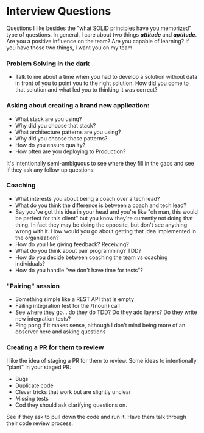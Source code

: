 # Interview Questions

Questions I like besides the "what SOLID principles have you memorized" type of questions. In general, I care about two things _**attitude**_ and _**aptitude**_. Are you a positive influence on the team? Are you capable of learning? If you have those two things, I want you on my team.

### Problem Solving in the dark

- Talk to me about a time when you had to develop a solution without data in front of you to point you to the right solution. How did you come to that solution and what led you to thinking it was correct?

### Asking about creating a brand new application:

- What stack are you using?
- Why did you choose that stack?
- What architecture patterns are you using?
- Why did you choose those patterns?
- How do you ensure quality?
- How often are you deploying to Production?

It's intentionally semi-ambiguous to see where they fill in the gaps and see if they ask any follow up questions.

### Coaching

- What interests you about being a coach over a tech lead?
- What do you think the difference is between a coach and tech lead?
- Say you've got this idea in your head and you're like "oh man, this would be perfect for this client" but you know they're currently not doing that thing. In fact they may be doing the opposite, but don't see anything wrong with it. How would you go about getting that idea implemented in the organization?
- How do you like giving feedback? Receiving?
- What do you think about pair programming? TDD?
- How do you decide between coaching the team vs coaching individuals?
- How do you handle "we don't have time for tests"?

### "Pairing" session

- Something simple like a REST API that is empty
- Failing integration test for the /{noun} call
- See where they go... do they do TDD? Do they add layers? Do they write new integration tests?
- Ping pong if it makes sense, although I don't mind being more of an observer here and asking questions

### Creating a PR for them to review

I like the idea of staging a PR for them to review. Some ideas to intentionally "plant" in your staged PR:

- Bugs
- Duplicate code
- Clever tricks that work but are slightly unclear
- Missing tests
- Cod they should ask clarifying questions on.

See if they ask to pull down the code and run it. Have them talk through their code review process.
